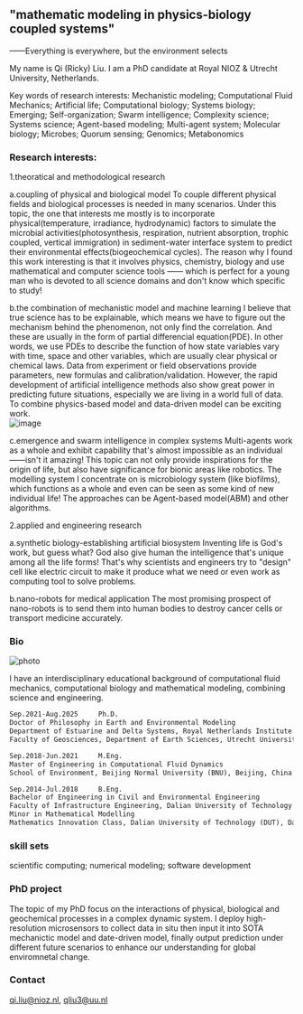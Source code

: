 ## "mathematic modeling in physics-biology coupled systems"
——Everything is everywhere, but the environment selects

My name is Qi (Ricky) Liu. I am a PhD candidate at Royal NIOZ & Utrecht University, Netherlands. 

Key words of research interests: Mechanistic modeling; Computational Fluid Mechanics; Artificial life; Computational biology; Systems biology; Emerging; Self-organization; Swarm intelligence; Complexity science; Systems science; Agent-based modeling; Multi-agent system; Molecular biology; Microbes; Quorum sensing; Genomics; Metabonomics

### Research interests: 
1.theoratical and methodological research

a.coupling of physical and biological model
To couple different physical fields and biological processes is needed in many scenarios. Under this topic, the one that interests me mostly is to incorporate physical(temperature, irradiance, hydrodynamic) factors to simulate the microbial activities(photosynthesis, respiration, nutrient absorption, trophic coupled, vertical immigration) in sediment-water interface system to predict their environmental effects(biogeochemical cycles). The reason why I found this work interesting is that it involves physics, chemistry, biology and use mathematical and computer science tools —— which is perfect for a young man who is devoted to all science domains and don't know which specific to study!

b.the combination of mechanistic model and machine learning
I believe that true science has to be explainable, which means we have to figure out the mechanism behind the phenomenon, not only find the correlation. And these are usually in the form of partial differencial equation(PDE). In other words, we use PDEs to describe the function of how state variables vary with time, space and other variables, which are usually clear physical or chemical laws. Data from experiment or field observations provide parameters, new formulas and calibration/validation. However, the rapid development of artificial intelligence methods also show great power in predicting future situations, especially we are living in a world full of data. To combine physics-based model and data-driven model can be exciting work.    
![image](https://user-images.githubusercontent.com/68505835/178513224-21bff22d-c357-489d-804d-25a7978a2f12.png)

c.emergence and swarm intelligence in complex systems
Multi-agents work as a whole and exhibit capability that's almost impossible as an individual——isn't it amazing! This topic can not only provide inspirations for the origin of life, but also have significance for bionic areas like robotics. The modelling system I concentrate on is microbiology system (like biofilms), which functions as a whole and even can be seen as some kind of new individual life! The approaches can be Agent-based model(ABM) and other algorithms. 

2.applied and engineering research

a.synthetic biology-establishing artificial biosystem
Inventing life is God's work, but guess what? God also give human the intelligence that's unique among all the life forms! That's why scientists and engineers try to "design" cell like electric circuit to make it produce what we need or even work as computing tool to solve problems.

b.nano-robots for medical application
The most promising prospect of nano-robots is to send them into human bodies to destroy cancer cells or transport medicine accurately.

### Bio
![photo](https://user-images.githubusercontent.com/68505835/154570809-187fc605-5ec2-4623-bc3e-1724b45f09af.jpg)

I have an interdisciplinary educational background of computational fluid mechanics, computational biology and mathematical modeling, combining science and engineering. 

```markdown
Sep.2021-Aug.2025     Ph.D.   
Doctor of Philosophy in Earth and Environmental Modeling
Department of Estuarine and Delta Systems, Royal Netherlands Institute for Sea Research, Netherlands
Faculty of Geosciences, Department of Earth Sciences, Utrecht University, Utrecht, Netherlands

Sep.2018-Jun.2021     M.Eng.  
Master of Engineering in Computational Fluid Dynamics
School of Environment, Beijing Normal University (BNU), Beijing, China 

Sep.2014-Jul.2018     B.Eng.  
Bachelor of Engineering in Civil and Environmental Engineering
Faculty of Infrastructure Engineering, Dalian University of Technology (DUT), Dalian, China 
Minor in Mathematical Modelling
Mathematics Innovation Class, Dalian University of Technology (DUT), Dalian, China
```
### skill sets
scientific computing; numerical modeling; software development

### PhD project

The topic of my PhD focus on the interactions of physical, biological and geochemical processes in a complex dynamic system. I deploy high-resolution microsensors to collect data in situ then input it into SOTA mechanictic model and date-driven model, finally output prediction under different future scenarios to enhance our understanding for global enviromnetal change.

### Contact

qi.liu@nioz.nl, qliu3@uu.nl
